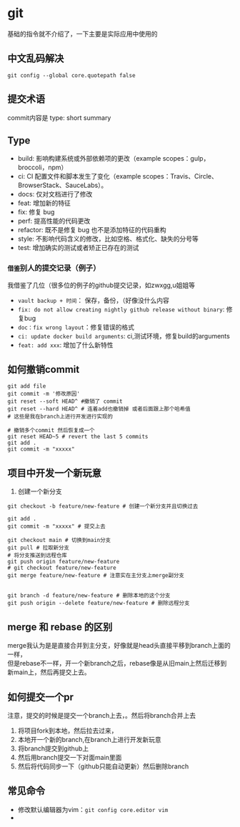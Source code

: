# git

基础的指令就不介绍了，一下主要是实际应用中使用的

## 中文乱码解决

```shell
git config --global core.quotepath false
```

## 提交术语

commit内容是 type: short summary

## Type

- build: 影响构建系统或外部依赖项的更改（example scopes：gulp，broccoli，npm）
- ci: CI 配置文件和脚本发生了变化（example scopes：Travis、Circle、BrowserStack、SauceLabs）。
- docs: 仅对文档进行了修改
- feat: 增加新的特征
- fix: 修复 bug
- perf: 提高性能的代码更改
- refactor: 既不是修复 bug 也不是添加特征的代码重构
- style: 不影响代码含义的修改，比如空格、格式化、缺失的分号等
- test: 增加确实的测试或者矫正已存在的测试

### `借鉴`别人的提交记录（例子）

我借鉴了几位（很多位的例子的github提交记录，如zwxgg,u姐姐等  

- `vault backup + 时间`： 保存，备份，（好像没什么内容
- `fix: do not allow creating nightly github release without binary`: 修复bug
- `doc：fix wrong layout`：修复错误的格式
- `ci: update docker build arguments`: ci,测试环境，修复build的arguments
- `feat: add xxx`: 增加了什么新特性

## 如何撤销commit

```shell
git add file
git commit -m '修改原因'
git reset --soft HEAD^ #撤销了 commit
git reset --hard HEAD^ # 连着add也撤销掉 或者后面跟上那个哈希值
# 这些是我在branch上进行开发进行实现的

# 撤销多个commit 然后恢复成一个
git reset HEAD~5 # revert the last 5 commits
git add .
git commit -m "xxxxx"
```

## 项目中开发一个新玩意

1. 创建一个新分支

```shell
git checkout -b feature/new-feature # 创建一个新分支并且切换过去

git add .
git commit -m "xxxxx" # 提交上去

git checkout main # 切换到main分支
git pull # 拉取新分支
# 将分支推送到远程仓库
git push origin feature/new-feature
# git checkout feature/new-feature
git merge feature/new-feature # 注意实在主分支上merge副分支


git branch -d feature/new-feature # 删除本地的这个分支
git push origin --delete feature/new-feature # 删除远程分支
```

## merge 和 rebase 的区别

merge我认为是是直接合并到主分支，好像就是head头直接平移到branch上面的一样，  
但是rebase不一样，开一个新branch之后，rebase像是从旧main上然后迁移到新main上，然后再提交上去。

## 如何提交一个pr

注意，提交的时候是提交一个branch上去，。然后将branch合并上去

1. 将项目fork到本地，然后拉去过来，
2. 本地开一个新的branch,在branch上进行开发新玩意
3. 将branch提交到github上
4. 然后用branch提交一下对面main里面
5. 然后将代码同步一下（github只能自动更新）然后删除branch

## 常见命令

- 修改默认编辑器为vim：`git config core.editor vim`
- 